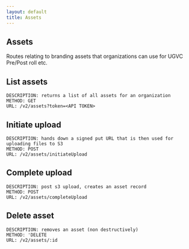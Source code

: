 ```yaml
---
layout: default
title: Assets
---
```

## Assets

Routes relating to branding assets that organizations can use for UGVC Pre/Post roll etc.

## List assets 
    
    DESCRIPTION: returns a list of all assets for an organization
    METHOD: GET
    URL: /v2/assets?token=<API TOKEN>      

## Initiate upload
    
    DESCRIPTION: hands down a signed put URL that is then used for uploading files to S3
    METHOD: POST     
    URL: /v2/assets/initiateUpload

## Complete upload
    
    DESCRIPTION: post s3 upload, creates an asset record
    METHOD: POST
    URL: /v2/assets/completeUpload

## Delete asset
    
    DESCRIPTION: removes an asset (non destructively)
    METHOD: 'DELETE
    URL: /v2/assets/:id